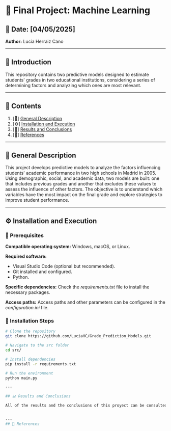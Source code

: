 # 📌 Final Project: Machine Learning  

## 📅 Date: [04/05/2025]  
**Author:** Lucía Herraiz Cano  

---  

## 📖 Introduction  

This repository contains two predictive models designed to estimate students' grades in two educational institutions, considering a series of determining factors and analyzing which ones are most relevant.  

---  

## 📂 Contents  
1. [🔹] [General Description](#general-description)  
2. [⚙️] [Installation and Execution](#installation-and-execution)  
3. [🚀] [Results and Conclusions](#results-and-conclusions)  
4. [📜] [References](#references)  

---  

## 🔹 General Description  

This project develops predictive models to analyze the factors influencing students' academic performance in two high schools in Madrid in 2005. Using demographic, social, and academic data, two models are built: one that includes previous grades and another that excludes these values to assess the influence of other factors. The objective is to understand which variables have the most impact on the final grade and explore strategies to improve student performance.  

---  

## ⚙️ Installation and Execution  

### 🚀 Prerequisites  

**Compatible operating system:** Windows, macOS, or Linux.  

**Required software:**  
- Visual Studio Code (optional but recommended).  
- Git installed and configured.  
- Python.  

**Specific dependencies:** Check the *requirements.txt* file to install the necessary packages.  

**Access paths:** Access paths and other parameters can be configured in the *configuration.ini* file.  

### 🔧 Installation Steps  

```bash
# Clone the repository
git clone https://github.com/LuciaHC/Grade_Prediction_Models.git  

# Navigate to the src folder
cd src/  

# Install dependencies
pip install -r requirements.txt  

# Run the environment
python main.py  

---

## 📊 Results and Conclusions

All of the results and the conclusions of this proyect can be consulted in the document *Informe.pdf*


---
## 📜 References


